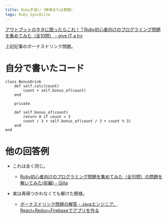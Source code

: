 ```yaml
---
title: Ruby手習い（再帰または算数）
tags: Ruby SyncQiita
---
```

[アウトプットのネタに困ったらこれ！？Ruby初心者向けのプログラミング問題を集めてみた（全10問） \- give IT a
try](https://blog.jnito.com/entry/2019/05/03/121235)

上記記事のボーナスドリンク問題。

# 自分で書いたコード

    
    
    class BonusDrink
        def self.calc(count)
            count + self.bonus_of(count)
        end
    
        private
    
        def self.bonus_of(count)
            return 0 if count < 3
            count / 3 + self.bonus_of(count / 3 + count % 3)
        end
    end

# 他の回答例

  * これは全く同じ。

    * [Ruby初心者向けのプログラミング問題を集めてみた（全10問）の問題を解いてみた(前編) - Qiita](https://qiita.com/sackey_24/items/8fc236bb054aff6b74c8)
  * 実は再帰つかわなくても解けた模様。

    * [ボーナスドリンク問題の解答 \- Javaエンジニア、React+Redux+Firebaseでアプリを作る](http://yucatio.hatenablog.com/entry/2019/05/07/225412)